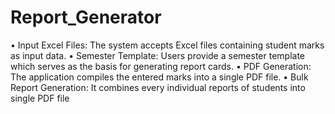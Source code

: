 # Report_Generator

• Input Excel Files: The system accepts Excel files containing student marks as input data.
• Semester Template: Users provide a semester template which serves as the basis for generating report cards.
• PDF Generation: The application compiles the entered marks into a single PDF file.
• Bulk Report Generation: It combines every individual reports of students into single PDF file
